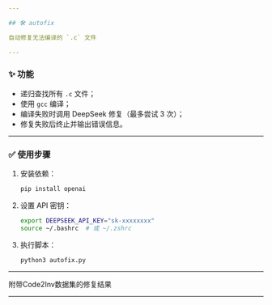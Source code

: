 ```yaml
---

## 🛠 autofix

自动修复无法编译的 `.c` 文件

---
```


### ✨ 功能

* 递归查找所有 `.c` 文件；
* 使用 `gcc` 编译；
* 编译失败时调用 DeepSeek 修复（最多尝试 3 次）；
* 修复失败后终止并输出错误信息。

---

### ✅ 使用步骤

1. 安装依赖：

   ```bash
   pip install openai
   ```

2. 设置 API 密钥：

   ```bash
   export DEEPSEEK_API_KEY="sk-xxxxxxxx"
   source ~/.bashrc  # 或 ~/.zshrc
   ```

3. 执行脚本：

   ```bash
   python3 autofix.py
   ```

---

附带Code2Inv数据集的修复结果

---
